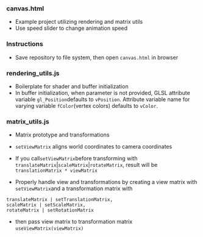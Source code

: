 ### canvas.html
- Example project utilizing rendering and matrix utils
- Use speed slider to change animation speed

### Instructions
- Save repository to file system, then open `canvas.html` in browser

### rendering_utils.js

- Boilerplate for shader and buffer initialization
- In buffer initialization, when parameter is not provided, GLSL attribute variable `gl_Position`defaults to `vPosition`. Attribute variable name for varying variable `fColor`(vertex colors) defaults to `vColor`. 

### matrix_utils.js
- Matrix prototype and transformations
- `setViewMatrix` aligns world coordinates to camera coordinates
- If you call`setViewMatrix`before transforming with `translateMatrix`|`scaleMatrix`|`rotateMatrix`, result will be `translationMatrix * viewMatrix`

- Properly handle view and transformations by creating a view matrix with `setViewMatrix`and a transformation matrix with 
```
translateMatrix | setTranslationMatrix, 
scaleMatrix | setScaleMatrix, 
rotateMatrix | setRotationMatrix
```
- then pass view matrix to transformation matrix `useViewMatrix(viewMatrix)`